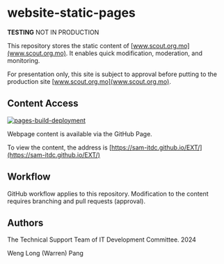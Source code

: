 # website-static-pages
**TESTING** NOT IN PRODUCTION

This repository stores the static content of [www.scout.org.mo](www.scout.org.mo). It enables quick modification, moderation, and monitoring.

For presentation only, this site is subject to approval before putting to the production site [www.scout.org.mo](www.scout.org.mo). 

## Content Access
[![pages-build-deployment](https://github.com/sam-itdc/website-static-pages/actions/workflows/pages/pages-build-deployment/badge.svg)](https://github.com/sam-itdc/website-static-pages/actions/workflows/pages/pages-build-deployment)

Webpage content is available via the GitHub Page.

To view the content, the address is [https://sam-itdc.github.io/EXT/](https://sam-itdc.github.io/EXT/)

## Workflow
GitHub workflow applies to this repository. Modification to the content requires branching and pull requests (approval).

## Authors
The Technical Support Team of IT Development Committee. 2024

Weng Long (Warren) Pang
